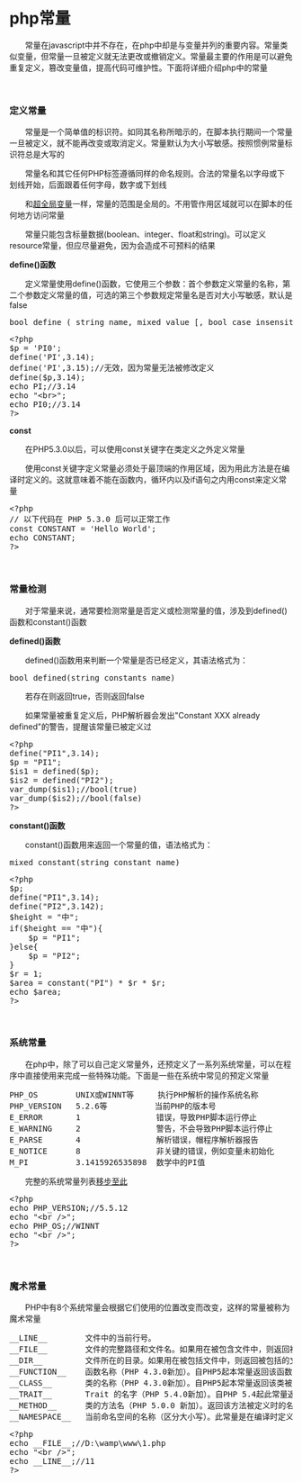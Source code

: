 # php常量

　　常量在javascript中并不存在，在php中却是与变量并列的重要内容。常量类似变量，但常量一旦被定义就无法更改或撤销定义。常量最主要的作用是可以避免重复定义，篡改变量值，提高代码可维护性。下面将详细介绍php中的常量

&nbsp;

### 定义常量

　　常量是一个简单值的标识符。如同其名称所暗示的，在脚本执行期间一个常量一旦被定义，就不能再改变或取消定义。常量默认为大小写敏感。按照惯例常量标识符总是大写的

　　常量名和其它任何PHP标签遵循同样的命名规则。合法的常量名以字母或下划线开始，后面跟着任何字母，数字或下划线

　　和[超全局变量](http://www.cnblogs.com/xiaohuochai/p/6039493.html#anchor5)一样，常量的范围是全局的。不用管作用区域就可以在脚本的任何地方访问常量

　　常量只能包含标量数据(boolean、integer、float和string)。可以定义resource常量，但应尽量避免，因为会造成不可预料的结果

**define()函数**

　　定义常量使用define()函数，它使用三个参数：首个参数定义常量的名称，第二个参数定义常量的值，可选的第三个参数规定常量名是否对大小写敏感，默认是false

<div class="cnblogs_code">
<pre>bool define ( string name, mixed value [, bool case_insensitive] )</pre>
</div>
<div class="cnblogs_code">
<pre>&lt;?php
$p = 'PI0';
define('PI',3.14);
define('PI',3.15);//无效，因为常量无法被修改定义
define($p,3.14);
echo PI;//3.14
echo "&lt;br&gt;";
echo PI0;//3.14
?&gt;</pre>
</div>

**const**

　　在PHP5.3.0以后，可以使用const关键字在类定义之外定义常量

　　使用const关键字定义常量必须处于最顶端的作用区域，因为用此方法是在编译时定义的。这就意味着不能在函数内，循环内以及if语句之内用const来定义常量

<div class="cnblogs_code">
<pre>&lt;?php
// 以下代码在 PHP 5.3.0 后可以正常工作
const CONSTANT = 'Hello World';
echo CONSTANT;
?&gt;</pre>
</div>

&nbsp;

### 常量检测

　　对于常量来说，通常要检测常量是否定义或检测常量的值，涉及到defined()函数和constant()函数

**defined()函数**

　　defined()函数用来判断一个常量是否已经定义，其语法格式为：

<div class="cnblogs_code">
<pre>bool defined(string constants_name)</pre>
</div>

　　若存在则返回true，否则返回false

　　如果常量被重复定义后，PHP解析器会发出"Constant XXX already defined"的警告，提醒该常量已被定义过

<div class="cnblogs_code">
<pre>&lt;?php 
define("PI1",3.14);
$p = "PI1";
$is1 = defined($p);
$is2 = defined("PI2");
var_dump($is1);//bool(true)
var_dump($is2);//bool(false)
?&gt;</pre>
</div>

**constant()函数**

　　constant()函数用来返回一个常量的值，语法格式为：

<div class="cnblogs_code">
<pre>mixed constant(string constant_name)</pre>
</div>
<div class="cnblogs_code">
<pre>&lt;?php
$p;
define("PI1",3.14);
define("PI2",3.142);
$height = "中";
if($height == "中"){
    $p = "PI1";
}else{
    $p = "PI2";
}
$r = 1;
$area = constant("PI") * $r * $r;
echo $area;
?&gt;</pre>
</div>

&nbsp;

### 系统常量

　　在php中，除了可以自己定义常量外，还预定义了一系列系统常量，可以在程序中直接使用来完成一些特殊功能。下面是一些在系统中常见的预定义常量

<div class="cnblogs_code">
<pre>PHP_OS        UNIX或WINNT等     执行PHP解析的操作系统名称
PHP_VERSION   5.2.6等          当前PHP的版本号
E_ERROR       1                错误，导致PHP脚本运行停止
E_WARNING     2                警告，不会导致PHP脚本运行停止
E_PARSE       4                解析错误，帽程序解析器报告
E_NOTICE      8                非关键的错误，例如变量未初始化
M_PI          3.1415926535898  数学中的PI值   </pre>
</div>

　　完整的系统常量列表[移步至此](http://php.net/manual/zh/reserved.constants.php)

<div class="cnblogs_code">
<pre>&lt;?php
echo PHP_VERSION;//5.5.12
echo "&lt;br /&gt;";
echo PHP_OS;//WINNT
echo "&lt;br /&gt;";
?&gt;</pre>
</div>

&nbsp;

### 魔术常量

　　PHP中有8个系统常量会根据它们使用的位置改变而改变，这样的常量被称为魔术常量

<div class="cnblogs_code">
<pre>__LINE__        文件中的当前行号。
__FILE__        文件的完整路径和文件名。如果用在被包含文件中，则返回被包含的文件名。自PHP 4.0.2起，__FILE__ 总是包含一个绝对路径（如果是符号连接，则是解析后的绝对路径），而在此之前的版本有时会包含一个相对路径
__DIR__         文件所在的目录。如果用在被包括文件中，则返回被包括的文件所在的目录。除非是根目录，否则目录中名不包括末尾的斜杠。（PHP 5.3.0新增）
__FUNCTION__    函数名称（PHP 4.3.0新加）。自PHP5起本常量返回该函数被定义时的名字（区分大小写）。在PHP4中该值总是小写字母。
__CLASS__       类的名称（PHP 4.3.0新加）。自PHP5起本常量返回该类被定义时的名字（区分大小写）。在PHP4中该值总是小写字母。类名包括其被声明的作用区域（例如 Foo\Bar）
__TRAIT__       Trait 的名字（PHP 5.4.0新加）。自PHP 5.4起此常量返回 trait 被定义时的名字（区分大小写）。Trait 名包括其被声明的作用区域（例如 Foo\Bar）
__METHOD__      类的方法名（PHP 5.0.0 新加）。返回该方法被定义时的名字（区分大小写）
__NAMESPACE__   当前命名空间的名称（区分大小写）。此常量是在编译时定义的（PHP 5.3.0 新增）</pre>
</div>
<div class="cnblogs_code">
<pre>&lt;?php
echo __FILE__;//D:\wamp\www\1.php
echo "&lt;br /&gt;";
echo __LINE__;//11
?&gt;</pre>
</div>
